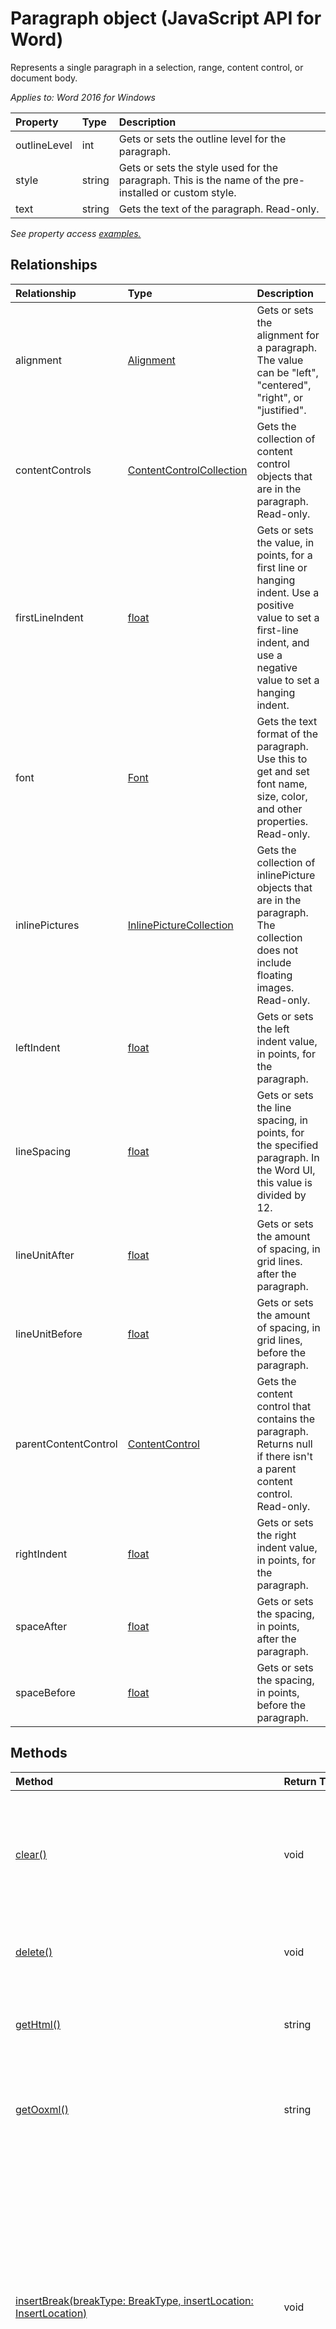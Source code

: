 # Paragraph object (JavaScript API for Word)

Represents a single paragraph in a selection, range, content control, or document body.

_Applies to: Word 2016 for Windows_

| Property	   | Type	|Description
|:---------------|:--------|:----------|
|outlineLevel|int|Gets or sets the outline level for the paragraph.|
|style|string|Gets or sets the style used for the paragraph. This is the name of the pre-installed or custom style.|
|text|string|Gets the text of the paragraph. Read-only.|

_See property access [examples.](#property-access-examples)_

## Relationships
| Relationship | Type	|Description|
|:---------------|:--------|:----------|
|alignment|[Alignment](alignment.md)|Gets or sets the alignment for a paragraph. The value can  be "left", "centered", "right", or "justified".|
|contentControls|[ContentControlCollection](contentcontrolcollection.md)|Gets the collection of content control objects that are in the paragraph. Read-only.|
|firstLineIndent|[float](float.md)|Gets or sets the value, in points, for a first line or hanging indent. Use a positive value to set a first-line indent, and use a negative value to set a hanging indent.|
|font|[Font](font.md)|Gets the text format of the paragraph. Use this to get and set font name, size, color, and other properties. Read-only.|
|inlinePictures|[InlinePictureCollection](inlinepicturecollection.md)|Gets the collection of inlinePicture objects that are in the paragraph. The collection does not include floating images. Read-only.|
|leftIndent|[float](float.md)|Gets or sets the left indent value, in points, for the paragraph.|
|lineSpacing|[float](float.md)|Gets or sets the line spacing, in points, for the specified paragraph. In the Word UI, this value is divided by 12.|
|lineUnitAfter|[float](float.md)|Gets or sets the amount of spacing, in grid lines. after the paragraph.|
|lineUnitBefore|[float](float.md)|Gets or sets the amount of spacing, in grid lines, before the paragraph.|
|parentContentControl|[ContentControl](contentcontrol.md)|Gets the content control that contains the paragraph. Returns null if there isn't a parent content control. Read-only.|
|rightIndent|[float](float.md)|Gets or sets the right indent value, in points, for the paragraph.|
|spaceAfter|[float](float.md)|Gets or sets the spacing, in points, after the paragraph.|
|spaceBefore|[float](float.md)|Gets or sets the spacing, in points, before the paragraph.|

## Methods

| Method		   | Return Type	|Description|
|:---------------|:--------|:----------|
|[clear()](#clear)|void|Clears the contents of the paragraph object. The user can perform the undo operation on the cleared content.|
|[delete()](#delete)|void|Deletes the paragraph and its content from the document.|
|[getHtml()](#gethtml)|string|Gets the HTML representation of the paragraph object.|
|[getOoxml()](#getooxml)|string|Gets the Office Open XML (OOXML) representation of the paragraph object.|
|[insertBreak(breakType: BreakType, insertLocation: InsertLocation)](#insertbreakbreaktype-breaktype-insertlocation-insertlocation)|void|Inserts a break at the specified location. A break can only be inserted into paragraphs that are contained within the main document body, except if it is a line break which can be inserted into any body object. The insertLocation value can be 'Start' or 'End'.|
|[insertContentControl()](#insertcontentcontrol)|[ContentControl](contentcontrol.md)|Wraps the paragraph object with a rich text content control.|
|[insertFileFromBase64(base64File: string, insertLocation: InsertLocation)](#insertfilefrombase64base64file-string-insertlocation-insertlocation)|[Range](range.md)|Inserts a document into the current paragraph at the specified location. The insertLocation value can be 'Start' or 'End'.|
|[insertHtml(html: string, insertLocation: InsertLocation)](#inserthtmlhtml-string-insertlocation-insertlocation)|[Range](range.md)|Inserts HTML into the paragraph at the specified location. The insertLocation value can be 'Replace', 'Start' or 'End'.|
|[insertInlinePictureFromBase64(base64EncodedImage: string, insertLocation: InsertLocation)](#insertinlinepicturefrombase64base64encodedimage-string-insertlocation-insertlocation)|[InlinePicture](inlinepicture.md)|Inserts a picture into the paragraph at the specified location. The insertLocation value can be 'Before', 'After', 'Start' or 'End'.|
|[insertOoxml(ooxml: string, insertLocation: InsertLocation)](#insertooxmlooxml-string-insertlocation-insertlocation)|[Range](range.md)|Inserts OOXML into the paragraph at the specified location. The insertLocation value can be 'Replace', 'Start' or 'End'.|
|[insertParagraph(paragraphText: string, insertLocation: InsertLocation)](#insertparagraphparagraphtext-string-insertlocation-insertlocation)|[Paragraph](paragraph.md)|Inserts a paragraph at the specified location. The insertLocation value can be 'Before' or 'After'.|
|[insertText(text: string, insertLocation: InsertLocation)](#inserttexttext-string-insertlocation-insertlocation)|[Range](range.md)|Inserts text into the paragraph at the specified location. The insertLocation value can be 'Replace', 'Start' or 'End'.|
|[load(param: object)](#loadparam-object)|void|Fills the proxy object created in JavaScript layer with property and object values specified in the parameter.|
|[search(searchText: string, searchOptions: ParamTypeStrings.SearchOptions)](#searchsearchtext-string-searchoptions-paramtypestringssearchoptions)|[SearchResultCollection](searchresultcollection.md)|Performs a search with the specified searchOptions on the scope of the paragraph object. The search results are a collection of range objects.|
|[select()](#select)|void|Selects and navigates the Word UI to the paragraph.|

## Method details

### clear()
Clears the contents of the paragraph object. The user can perform the undo operation on the cleared content.

#### Syntax
```js
paragraphObject.clear();
```

#### Parameters
None

#### Returns
void

#### Examples
```js
// Run a batch operation against the Word object model.
Word.run(function (context) {
    
    // Create a proxy object for the paragraphs collection.
    var paragraphs = context.document.body.paragraphs;
    
    // Queue a commmand to load the style property for all of the paragraphs.
    context.load(paragraphs, 'style');
    
    // Synchronize the document state by executing the queued-up commands, 
    // and return a promise to indicate task completion.
    return context.sync().then(function () {
        
        // Queue a command to clear the contents of the first paragraph.
        paragraphs.items[0].clear();    
        
        // Synchronize the document state by executing the queued-up commands, 
        // and return a promise to indicate task completion.
        return context.sync().then(function () {
            console.log('Cleared the contents of the first paragraph.');
        });      
    });  
})
.catch(function (error) {
    console.log('Error: ' + JSON.stringify(error));
    if (error instanceof OfficeExtension.Error) {
        console.log('Debug info: ' + JSON.stringify(error.debugInfo));
    }
});
```

### delete()
Deletes the paragraph and its content from the document.

#### Syntax
```js
paragraphObject.delete();
```

#### Parameters
None

#### Returns
void

#### Examples
```js
// Run a batch operation against the Word object model.
Word.run(function (context) {
    
    // Create a proxy object for the paragraphs collection.
    var paragraphs = context.document.body.paragraphs;
    
    // Queue a commmand to load the text property for all of the paragraphs.
    context.load(paragraphs, 'text');
    
    // Synchronize the document state by executing the queued-up commands, 
    // and return a promise to indicate task completion.
    return context.sync().then(function () {
        
        // Queue a command to delete the first paragraph.
        paragraphs.items[0].delete();    
        
        // Synchronize the document state by executing the queued-up commands, 
        // and return a promise to indicate task completion.
        return context.sync().then(function () {
            console.log('Deleted the first paragraph.');
        });      
    });  
})
.catch(function (error) {
    console.log('Error: ' + JSON.stringify(error));
    if (error instanceof OfficeExtension.Error) {
        console.log('Debug info: ' + JSON.stringify(error.debugInfo));
    }
});
```

### getHtml()
Gets the HTML representation of the paragraph object.

#### Syntax
```js
paragraphObject.getHtml();
```

#### Parameters
None

#### Returns
string

#### Examples
```js
// Run a batch operation against the Word object model.
Word.run(function (context) {
    
    // Create a proxy object for the paragraphs collection.
    var paragraphs = context.document.body.paragraphs;
    
    // Queue a commmand to load the style property for all of the paragraphs.
    context.load(paragraphs, 'style');
    
    // Synchronize the document state by executing the queued-up commands, 
    // and return a promise to indicate task completion.
    return context.sync().then(function () {
        
        // Queue a a set of commands to get the HTML of the first paragraph.
        var html = paragraphs.items[0].getHtml();    
        
        // Synchronize the document state by executing the queued-up commands, 
        // and return a promise to indicate task completion.
        return context.sync().then(function () {
            console.log('Paragraph HTML: ' + html.value);
        });      
    });  
})
.catch(function (error) {
    console.log('Error: ' + JSON.stringify(error));
    if (error instanceof OfficeExtension.Error) {
        console.log('Debug info: ' + JSON.stringify(error.debugInfo));
    }
});
```

### getOoxml()
Gets the Office Open XML (OOXML) representation of the paragraph object.

#### Syntax
```js
paragraphObject.getOoxml();
```

#### Parameters
None

#### Returns
string

#### Examples
```js
// Run a batch operation against the Word object model.
Word.run(function (context) {
    
    // Create a proxy object for the paragraphs collection.
    var paragraphs = context.document.body.paragraphs;
    
    // Queue a commmand to load the style property for the top 2 paragraphs.
    context.load(paragraphs, {select: 'style', top: 2} );
    
    // Synchronize the document state by executing the queued-up commands, 
    // and return a promise to indicate task completion.
    return context.sync().then(function () {
        
        // Queue a a set of commands to get the OOXML of the first paragraph.
        var ooxml = paragraphs.items[0].getOoxml();    
        
        // Synchronize the document state by executing the queued-up commands, 
        // and return a promise to indicate task completion.
        return context.sync().then(function () {
            console.log('Paragraph OOXML: ' + ooxml.value);
        });      
    });  
})
.catch(function (error) {
    console.log('Error: ' + JSON.stringify(error));
    if (error instanceof OfficeExtension.Error) {
        console.log('Debug info: ' + JSON.stringify(error.debugInfo));
    }
});
```

### insertBreak(breakType: BreakType, insertLocation: InsertLocation)
Inserts a break at the specified location. A break can only be inserted into paragraphs that are contained within the main document body, except if it is a line break which can be inserted into any body object. The insertLocation value can be 'Start' or 'End'.

#### Syntax
```js
paragraphObject.insertBreak(breakType, insertLocation);
```

#### Parameters
| Parameter	   | Type	|Description|
|:---------------|:--------|:----------|
|breakType|BreakType|Required. The break type to add to the document.|
|insertLocation|InsertLocation|Required. The value can be 'Before' or 'After'.|

#### Returns
void

#### Additional details
You can not insert a break in headers, footers, footnotes, endnotes, comments, and textboxes. 

#### Examples
```js
// Run a batch operation against the Word object model.
Word.run(function (context) {
    
    // Create a proxy object for the paragraphs collection.
    var paragraphs = context.document.body.paragraphs;
    
    // Queue a commmand to load the style property for the top 2 paragraphs.
    // We never perform an empty load. We always must request a property.
    context.load(paragraphs, {select: 'style', top: 2} );
    
    // Synchronize the document state by executing the queued-up commands, 
    // and return a promise to indicate task completion.
    return context.sync().then(function () {
        
        // Queue a command to get the first paragraph.
        var paragraph = paragraphs.items[0];        
        
        // Queue a command to insert a page break after the first paragraph.
        paragraph.insertBreak('page', 'After');    
        
        // Synchronize the document state by executing the queued-up commands, 
        // and return a promise to indicate task completion.
        return context.sync().then(function () {
            console.log('Inserted a page break after the paragraph.');
        });      
    });  
})
.catch(function (error) {
    console.log('Error: ' + JSON.stringify(error));
    if (error instanceof OfficeExtension.Error) {
        console.log('Debug info: ' + JSON.stringify(error.debugInfo));
    }
});
```

### insertContentControl()
Wraps the paragraph object with a rich text content control.

#### Syntax
```js
paragraphObject.insertContentControl();
```

#### Parameters
None

#### Returns
[ContentControl](contentcontrol.md)

#### Examples
```js
// Run a batch operation against the Word object model.
Word.run(function (context) {
    
    // Create a proxy object for the paragraphs collection.
    var paragraphs = context.document.body.paragraphs;
    
    // Queue a commmand to load the style property for the top 2 paragraphs.
    // We never perform an empty load. We always must request a property.
    context.load(paragraphs, {select: 'style', top: 2} );
    
    // Synchronize the document state by executing the queued-up commands, 
    // and return a promise to indicate task completion.
    return context.sync().then(function () {
        
        // Queue a command to get the first paragraph.
        var paragraph = paragraphs.items[0];        
        
        // Queue a command to wrap the first paragraph in a rich text content control.
        paragraph.insertContentControl(); 
        
        // Synchronize the document state by executing the queued-up commands, 
        // and return a promise to indicate task completion.
        return context.sync().then(function () {
            console.log('Wrapped the first paragraph in a content control.');
        });      
    });  
})
.catch(function (error) {
    console.log('Error: ' + JSON.stringify(error));
    if (error instanceof OfficeExtension.Error) {
        console.log('Debug info: ' + JSON.stringify(error.debugInfo));
    }
});
```

### insertFileFromBase64(base64File: string, insertLocation: InsertLocation)
Inserts a document into the current paragraph at the specified location. The insertLocation value can be 'Start' or 'End'.

#### Syntax
```js
paragraphObject.insertFileFromBase64(base64File, insertLocation);
```

#### Parameters
| Parameter	   | Type	|Description|
|:---------------|:--------|:----------|
|base64File|string|Required. The file base64 encoded file contents to be inserted.|
|insertLocation|InsertLocation|Required. The value can be 'Start' or 'End'.|

#### Returns
[Range](range.md)

#### Examples
```js
// Run a batch operation against the Word object model.
Word.run(function (context) {
    
    // Create a proxy object for the paragraphs collection.
    var paragraphs = context.document.body.paragraphs;
    
    // Queue a commmand to load the style property for all of the paragraphs.
    context.load(paragraphs, 'style');
    
    // Synchronize the document state by executing the queued-up commands, 
    // and return a promise to indicate task completion.
    return context.sync().then(function () {
        
        // Queue a command to get the first paragraph.
        var paragraph = paragraphs.items[0];

        // Queue a command to insert base64 encoded .docx at the beginning of the first paragraph.
        // This won't work unless you have a definition for getBase64().
        paragraph.insertFileFromBase64(getBase64(), Word.InsertLocation.start);
        
        // Synchronize the document state by executing the queued-up commands, 
        // and return a promise to indicate task completion.
        return context.sync().then(function () {
            console.log('Inserted base64 encoded content at the beginning of the first paragraph.');
        });      
    });  
})
.catch(function (error) {
    console.log('Error: ' + JSON.stringify(error));
    if (error instanceof OfficeExtension.Error) {
        console.log('Debug info: ' + JSON.stringify(error.debugInfo));
    }
});
```

### insertHtml(html: string, insertLocation: InsertLocation)
Inserts HTML into the paragraph at the specified location. The insertLocation value can be 'Replace', 'Start' or 'End'.

#### Syntax
```js
paragraphObject.insertHtml(html, insertLocation);
```

#### Parameters
| Parameter	   | Type	|Description|
|:---------------|:--------|:----------|
|html|string|Required. The HTML to be inserted in the paragraph.|
|insertLocation|InsertLocation|Required. The value can be 'Replace', 'Start' or 'End'.|

#### Returns
[Range](range.md)

#### Examples
```js
// Run a batch operation against the Word object model.
Word.run(function (context) {
    
    // Create a proxy object for the paragraphs collection.
    var paragraphs = context.document.body.paragraphs;
    
    // Queue a commmand to load the style property for the top 2 paragraphs.
    // We never perform an empty load. We always must request a property.
    context.load(paragraphs, {select: 'style', top: 2} );
    
    // Synchronize the document state by executing the queued-up commands, 
    // and return a promise to indicate task completion.
    return context.sync().then(function () {
        
        // Queue a command to get the first paragraph.
        var paragraph = paragraphs.items[0];        
        
        // Queue a command to insert HTML content at the end of the first paragraph.
        paragraph.insertHtml('<strong>Inserted HTML.</strong>', Word.InsertLocation.end);
        
        // Synchronize the document state by executing the queued-up commands, 
        // and return a promise to indicate task completion.
        return context.sync().then(function () {
            console.log('Inserted HTML content at the end of the first paragraph.');
        });      
    });  
})
.catch(function (error) {
    console.log('Error: ' + JSON.stringify(error));
    if (error instanceof OfficeExtension.Error) {
        console.log('Debug info: ' + JSON.stringify(error.debugInfo));
    }
});

```

### insertInlinePictureFromBase64(base64EncodedImage: string, insertLocation: InsertLocation)
Inserts a picture into the paragraph at the specified location. The insertLocation value can be 'Before', 'After', 'Start' or 'End'.

#### Syntax
```js
paragraphObject.insertInlinePictureFromBase64(base64EncodedImage, insertLocation);
```

#### Parameters
| Parameter	   | Type	|Description|
|:---------------|:--------|:----------|
|base64EncodedImage|string|Required. The HTML to be inserted in the paragraph.|
|insertLocation|InsertLocation|Required. The value can be 'Before', 'After', 'Start' or 'End'.|

#### Returns
[InlinePicture](inlinepicture.md)

#### Examples
```js
// Run a batch operation against the Word object model.
Word.run(function (context) {
    
    // Create a proxy object for the paragraphs collection.
    var paragraphs = context.document.body.paragraphs;
    
    // Queue a commmand to load the style property for all of the paragraphs.
    context.load(paragraphs, 'style');
    
    // Synchronize the document state by executing the queued-up commands, 
    // and return a promise to indicate task completion.
    return context.sync().then(function () {
        
        // Queue a command to get the first paragraph.
        var paragraph = paragraphs.items[0];

        var b64encodedImg = "iVBORw0KGgoAAAANSUhEUgAAAB4AAAANCAIAAAAxEEnAAAAAAXNSR0IArs4c6QAAAARnQU1BAACxjwv8YQUAAAAJcEhZcwAADsMAAA7DAcdvqGQAAACFSURBVDhPtY1BEoQwDMP6/0+XgIMTBAeYoTqso9Rkx1zG+tNj1H94jgGzeNSjteO5vtQQuG2seO0av8LzGbe3anzRoJ4ybm/VeKEerAEbAUpW4aWQCmrGFWykRzGBCnYy2ha3oAIq2MloW9yCCqhgJ6NtcQsqoIKdjLbFLaiACnYyf2fODbrjZcXfr2F4AAAAAElFTkSuQmCC";

        // Queue a command to insert a base64 encoded image at the beginning of the first paragraph.
        paragraph.insertInlinePictureFromBase64(b64encodedImg, Word.InsertLocation.start);
        
        // Synchronize the document state by executing the queued-up commands, 
        // and return a promise to indicate task completion.
        return context.sync().then(function () {
            console.log('Added an image to the first paragraph.');
        });      
    });  
})
.catch(function (error) {
    console.log('Error: ' + JSON.stringify(error));
    if (error instanceof OfficeExtension.Error) {
        console.log('Debug info: ' + JSON.stringify(error.debugInfo));
    }
});
```

### insertOoxml(ooxml: string, insertLocation: InsertLocation)
Inserts OOXML into the paragraph at the specified location. The insertLocation value can be 'Replace', 'Start' or 'End'.

#### Syntax
```js
paragraphObject.insertOoxml(ooxml, insertLocation);
```

#### Parameters
| Parameter	   | Type	|Description|
|:---------------|:--------|:----------|
|ooxml|string|Required. The OOXML to be inserted in the paragraph.|
|insertLocation|InsertLocation|Required. The value can be 'Replace', 'Start' or 'End'.|

#### Returns
[Range](range.md)

#### Examples
```js
// Run a batch operation against the Word object model.
Word.run(function (context) {
    
    // Create a proxy object for the paragraphs collection.
    var paragraphs = context.document.body.paragraphs;
    
    // Queue a commmand to load the style property for the top 2 paragraphs.
    // We never perform an empty load. We always must request a property.
    context.load(paragraphs, {select: 'style', top: 2} );
    
    // Synchronize the document state by executing the queued-up commands, 
    // and return a promise to indicate task completion.
    return context.sync().then(function () {
        
        // Queue a command to get the first paragraph.
        var paragraph = paragraphs.items[0];        
        
        // Queue a command to insert Ooxml content into the first paragraph.
        var ooxmlContent = "<w:p xmlns:w='http://schemas.microsoft.com/office/word/2003/wordml'><w:r><w:rPr><w:b/><w:b-cs/><w:color w:val='FF0000'/><w:sz w:val='28'/><w:sz-cs w:val='28'/></w:rPr><w:t>Hello world (this should be bold, red, size 14).</w:t></w:r></w:p>";
        paragraph.insertOoxml(ooxmlContent, Word.InsertLocation.end);
        
        // Synchronize the document state by executing the queued-up commands, 
        // and return a promise to indicate task completion.
        return context.sync().then(function () {
            console.log('Inserted OOXML at the end of the first paragraph.');
        });      
    });  
})
.catch(function (error) {
    console.log('Error: ' + JSON.stringify(error));
    if (error instanceof OfficeExtension.Error) {
        console.log('Debug info: ' + JSON.stringify(error.debugInfo));
    }
});
```

### insertParagraph(paragraphText: string, insertLocation: InsertLocation)
Inserts a paragraph at the specified location. The insertLocation value can be 'Before' or 'After'.

#### Syntax
```js
paragraphObject.insertParagraph(paragraphText, insertLocation);
```

#### Parameters
| Parameter	   | Type	|Description|
|:---------------|:--------|:----------|
|paragraphText|string|Required. The paragraph text to be inserted.|
|insertLocation|InsertLocation|Required. The value can be 'Before' or 'After'.|

#### Returns
[Paragraph](paragraph.md)

#### Examples
```js
// Run a batch operation against the Word object model.
Word.run(function (context) {
    
    // Create a proxy object for the paragraphs collection.
    var paragraphs = context.document.body.paragraphs;
    
    // Queue a commmand to load the style property for the top 2 paragraphs.
    // We never perform an empty load. We always must request a property.
    context.load(paragraphs, {select: 'style', top: 2} );
    
    // Synchronize the document state by executing the queued-up commands, 
    // and return a promise to indicate task completion.
    return context.sync().then(function () {
        
        // Queue a command to get the first paragraph.
        var paragraph = paragraphs.items[0];        
        
        // Queue a command to insert the paragraph after the current paragraph.
        paragraph.insertParagraph('Content of a new paragraph', Word.InsertLocation.after);
        
        // Synchronize the document state by executing the queued-up commands, 
        // and return a promise to indicate task completion.
        return context.sync().then(function () {
            console.log('Inserted a new paragraph at the end of the first paragraph.');
        });      
    });  
})
.catch(function (error) {
    console.log('Error: ' + JSON.stringify(error));
    if (error instanceof OfficeExtension.Error) {
        console.log('Debug info: ' + JSON.stringify(error.debugInfo));
    }
});
```

### insertText(text: string, insertLocation: InsertLocation)
Inserts text into the paragraph at the specified location. The insertLocation value can be 'Replace', 'Start' or 'End'.

#### Syntax
```js
paragraphObject.insertText(text, insertLocation);
```

#### Parameters
| Parameter	   | Type	|Description|
|:---------------|:--------|:----------|
|text|string|Required. Text to be inserted.|
|insertLocation|InsertLocation|Required. The value can be 'Replace', 'Start' or 'End'.|

#### Returns
[Range](range.md)

#### Examples
```js
// Run a batch operation against the Word object model.
Word.run(function (context) {
    
    // Create a proxy object for the paragraphs collection.
    var paragraphs = context.document.body.paragraphs;
    
    // Queue a commmand to load the style property for the top 2 paragraphs.
    // We never perform an empty load. We always must request a property.
    context.load(paragraphs, {select: 'style', top: 2} );
    
    // Synchronize the document state by executing the queued-up commands, 
    // and return a promise to indicate task completion.
    return context.sync().then(function () {
        
        // Queue a command to get the first paragraph.
        var paragraph = paragraphs.items[0];        
        
        // Queue a command to insert text into the end of the paragraph.
        paragraph.insertText('New text inserted into the paragraph.', Word.InsertLocation.end);
        
        // Synchronize the document state by executing the queued-up commands, 
        // and return a promise to indicate task completion.
        return context.sync().then(function () {
            console.log('Inserted text at the end of the first paragraph.');
        });      
    });  
})
.catch(function (error) {
    console.log('Error: ' + JSON.stringify(error));
    if (error instanceof OfficeExtension.Error) {
        console.log('Debug info: ' + JSON.stringify(error.debugInfo));
    }
});
```

### load(param: object)
Fills the proxy object created in JavaScript layer with property and object values specified in the parameter.

#### Syntax
```js
object.load(param);
```

#### Parameters
| Parameter	   | Type	|Description|
|:---------------|:--------|:----------|
|param|object|Optional. Accepts parameter and relationship names as delimited string or an array. Or, provide [loadOption](loadoption.md) object.|

#### Returns
void

#### Examples
```js
// Run a batch operation against the Word object model.
Word.run(function (context) {
    
    // Create a proxy object for the paragraphs collection.
    var paragraphs = context.document.body.paragraphs;
    
    // Queue a commmand to load the style property for the top 2 paragraphs.
    // We never perform an empty load. We always must request a property.
    context.load(paragraphs, {select: 'style', top: 2} );
    
    // Synchronize the document state by executing the queued-up commands, 
    // and return a promise to indicate task completion.
    return context.sync().then(function () {
        
        // Queue a command to get the first paragraph.
        var paragraph = paragraphs.items[0];        
        
        // Queue a command to load font information for the paragraph.
        context.load(paragraph, 'font/size, font/name, font/color');
        
        // Synchronize the document state by executing the queued-up commands, 
        // and return a promise to indicate task completion.
        return context.sync().then(function () {
            // Show the results of the load method. Here we show the
            // property values on the paragraph object. Note that we 
            // requested the style property in the first load command.
            var results = "<strong>Paragraph</strong>--" +
                          "--Font size: " + paragraph.font.size +
                          "--Font name: " + paragraph.font.name +
                          "--Font color: " + paragraph.font.color +
                          "--Style: " + paragraph.style;

            console.log(results);
        });      
    });  
})
.catch(function (error) {
    console.log('Error: ' + JSON.stringify(error));
    if (error instanceof OfficeExtension.Error) {
        console.log('Debug info: ' + JSON.stringify(error.debugInfo));
    }
});
```

### search(searchText: string, searchOptions: ParamTypeStrings.SearchOptions)
Performs a search with the specified searchOptions on the scope of the paragraph object. The search results are a collection of range objects.

#### Syntax
```js
paragraphObject.search(searchText, searchOptions);
```

#### Parameters
| Parameter	   | Type	|Description|
|:---------------|:--------|:----------|
|searchText|string|Required. The search text.|
|[searchOptions](searchoptions.md)|ParamTypeStrings.SearchOptions|Optional. Options for the search.|

#### Returns
[SearchResultCollection](searchresultcollection.md)


### select()
Selects and navigates the Word UI to the paragraph.

#### Syntax
```js
paragraphObject.select();
```

#### Parameters
None

#### Returns
void

#### Examples
```js
// Run a batch operation against the Word object model.
Word.run(function (context) {
    
    // Create a proxy object for the paragraphs collection.
    var paragraphs = context.document.body.paragraphs;
    
    // Queue a commmand to load the style property for all of the paragraphs.
    context.load(paragraphs, 'style');
    
    // Synchronize the document state by executing the queued-up commands, 
    // and return a promise to indicate task completion.
    return context.sync().then(function () {
        
        // Queue a command to get the last paragraph a create a 
        // proxy paragraph object.
        var paragraph = paragraphs.items[paragraphs.items.length - 1]; 
        
        // Queue a command to select the paragraph. The Word UI will 
        // move to the selected paragraph.
        paragraph.select();
        
        // Synchronize the document state by executing the queued-up commands, 
        // and return a promise to indicate task completion.
        return context.sync().then(function () {
            console.log('Selected the last paragraph.');
        });      
    });  
})
.catch(function (error) {
    console.log('Error: ' + JSON.stringify(error));
    if (error instanceof OfficeExtension.Error) {
        console.log('Debug info: ' + JSON.stringify(error.debugInfo));
    }
});
```

